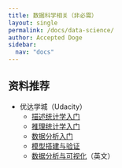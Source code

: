 ```yaml
---
title: 数据科学相关（非必需）
layout: single
permalink: /docs/data-science/
author: Accepted Doge
sidebar:
  nav: "docs"
---
```


## 资料推荐

- 优达学城（Udacity）
  - [描述统计学入门](https://cn.udacity.com/course/intro-to-descriptive-statistics--ud827)
  - [推理统计学入门](https://cn.udacity.com/course/intro-to-inferential-statistics--ud201)
  - [数据分析入门](https://cn.udacity.com/course/intro-to-data-analysis--ud170)
  - [模型搭建与验证](https://cn.udacity.com/course/model-building-and-validation--ud919)
  - [数据分析与可视化](https://cn.udacity.com/course/data-analysis-and-visualization--ud404)（英文）


